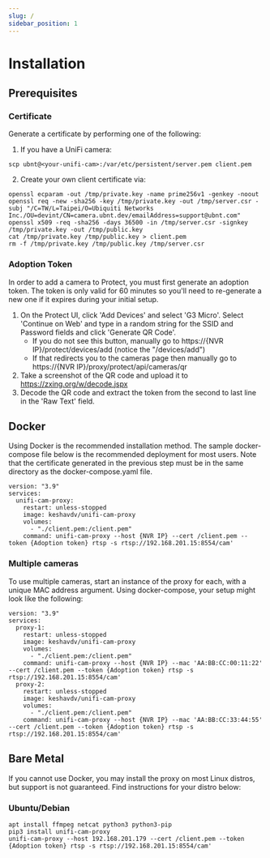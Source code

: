 ```yaml
---
slug: /
sidebar_position: 1
---
```


# Installation

## Prerequisites

### Certificate
Generate a certificate by performing one of the following:


1. If you have a UniFi camera: 
```
scp ubnt@<your-unifi-cam>:/var/etc/persistent/server.pem client.pem
```
2. Create your own client certificate via:
```
openssl ecparam -out /tmp/private.key -name prime256v1 -genkey -noout
openssl req -new -sha256 -key /tmp/private.key -out /tmp/server.csr -subj "/C=TW/L=Taipei/O=Ubiquiti Networks Inc./OU=devint/CN=camera.ubnt.dev/emailAddress=support@ubnt.com"
openssl x509 -req -sha256 -days 36500 -in /tmp/server.csr -signkey /tmp/private.key -out /tmp/public.key
cat /tmp/private.key /tmp/public.key > client.pem
rm -f /tmp/private.key /tmp/public.key /tmp/server.csr
```

### Adoption Token
In order to add a camera to Protect, you must first generate an adoption token. The token is only valid for 60 minutes so you'll need to re-generate a new one if it expires during your initial setup.

1. On the Protect UI, click 'Add Devices' and select 'G3 Micro'. Select 'Continue on Web' and type in a random string for the SSID and Password fields and click 'Generate QR Code'.
   * If you do not see this button, manually go to https://{NVR IP}/protect/devices/add (notice the "/devices/add")
   * If that redirects you to the cameras page then manually go to https://{NVR IP}/proxy/protect/api/cameras/qr
2. Take a screenshot of the QR code and upload it to https://zxing.org/w/decode.jspx
3. Decode the QR code and extract the token from the second to last line in the 'Raw Text' field.

## Docker
Using Docker is the recommended installation method. The sample docker-compose file below is the recommended deployment for most users. Note that the certificate generated in the previous step must be in the same directory as the docker-compose.yaml file.

```
version: "3.9"
services:
  unifi-cam-proxy:
    restart: unless-stopped
    image: keshavdv/unifi-cam-proxy
    volumes:
      - "./client.pem:/client.pem"
    command: unifi-cam-proxy --host {NVR IP} --cert /client.pem --token {Adoption token} rtsp -s rtsp://192.168.201.15:8554/cam'
```

### Multiple cameras
To use multiple cameras, start an instance of the proxy for each, with a unique MAC address argument. Using docker-compose, your setup might look like the following: 

```
version: "3.9"
services:
  proxy-1:
    restart: unless-stopped
    image: keshavdv/unifi-cam-proxy
    volumes:
      - "./client.pem:/client.pem"
    command: unifi-cam-proxy --host {NVR IP} --mac 'AA:BB:CC:00:11:22' --cert /client.pem --token {Adoption token} rtsp -s rtsp://192.168.201.15:8554/cam'
  proxy-2:
    restart: unless-stopped
    image: keshavdv/unifi-cam-proxy
    volumes:
      - "./client.pem:/client.pem"
    command: unifi-cam-proxy --host {NVR IP} --mac 'AA:BB:CC:33:44:55' --cert /client.pem --token {Adoption token} rtsp -s rtsp://192.168.201.15:8554/cam'
```



## Bare Metal
If you cannot use Docker, you may install the proxy on most Linux distros, but support is not guaranteed. Find instructions for your distro below:

### Ubuntu/Debian
```
apt install ffmpeg netcat python3 python3-pip
pip3 install unifi-cam-proxy
unifi-cam-proxy --host 192.168.201.179 --cert /client.pem --token {Adoption token} rtsp -s rtsp://192.168.201.15:8554/cam'
```
